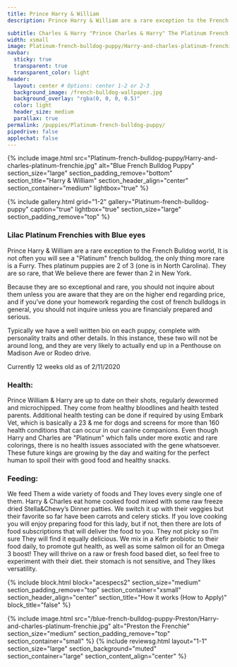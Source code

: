 ```yaml
---
title: Prince Harry & William
description: Prince Harry & William are a rare exception to the French Bulldog world, It is not often you will see a "Platinum" french bulldog, the only thing more rare is a Furry. Thes platinum puppies are 2 of 3 (one is in North Carolina). They are so rare, that We believe there are fewer than 2 in New York.

subtitle: Charles & Harry "Prince Charles & Harry" The Platinum French Bulldog Puppies of York.
width: xsmall
image: Platinum-french-bulldog-puppy/Harry-and-charles-platinum-frenchie.jpg
navbar:
  sticky: true
  transparent: true
  transparent_color: light
header:
  layout: center # Options: center 1-2 or 2-3
  background_image: /french-bulldog-wallpaper.jpg
  background_overlay: "rgba(0, 0, 0, 0.5)"
  color: light
  header_size: medium
  parallax: true
permalink: /puppies/Platinum-french-bulldog-puppy/
pipedrive: false
applechat: false
---
```


{% include image.html 
	src="Platinum-french-bulldog-puppy/Harry-and-charles-platinum-frenchie.jpg"
  alt="Blue French Bulldog Puppy"
  section_size="large"
  section_padding_remove="bottom"
  section_title="Harry & William"
  section_header_align="center"
  section_container="medium"
  lightbox="true"
%}



{% include gallery.html 
	grid="1-2"
	gallery="Platinum-french-bulldog-puppy"
	caption="true"
	lightbox="true"
  section_size="large"
  section_padding_remove="top"
%}


### Lilac Platinum Frenchies with Blue eyes
Prince Harry & William are a rare exception to the French Bulldog world, It is not often you will see a "Platinum" french bulldog, the only thing more rare is a Furry. Thes platinum puppies are 2 of 3 (one is in North Carolina). They are so rare, that We believe there are fewer than 2 in New York.

Because they are so exceptional and rare, you should not inquire about them unless you are aware that they are on the higher end regarding price, and if you've done your homework regarding the cost of french bulldogs in general, you should not inquire unless you are financialy prepared and serious.

Typically we have a well written bio on each puppy, complete with personality traits and other details. In this instance, these two will not be around long, and they are very likely to actually end up in a Penthouse on Madison Ave or Rodeo drive.

Currently 12 weeks old as of 2/11/2020


### Health: 
Prince William & Harry are up to date on their shots, regularly dewormed and microchipped. They come from healthy bloodlines and health tested parents. Additional health testing can be done if required by using Embark Vet, which is basically a 23 & me for dogs and screens for more than 160 health conditions that can occur in our canine companions. 
Even though Harry and Charles are "Platinum" which falls under more exotic and rare colorings, there is no health issues associated with the  gene whatsoever. 
These future kings are growing by the day and waiting for the perfect human to spoil their with good food and healthy snacks. 

### Feeding:
 We feed Them a wide variety of foods and They loves every single one of them. Harry & Charles eat home cooked food mixed with some raw freeze dried Stella&Chewy’s Dinner patties. We switch it up with their veggies but their favorite so far have been carrots and celery sticks. If you love cooking you will enjoy preparing food for this lady, but if not, then there are lots of food subscriptions that will deliver the food to you. They not picky so I’m sure They will find it equally delicious. 
We mix in a Kefir probiotic to their food daily, to promote gut health, as well as some salmon oil for an Omega 3 boost! 
They will thrive on a raw or fresh food based diet, so feel free to experiment with their diet. their stomach is not sensitive, and They likes versatility. 



{% include block.html 
  block="acespecs2"
  section_size="medium"
  section_padding_remove="top"
  section_container="xsmall"
  section_header_align="center"
  section_title="How it works (How to Apply)"
  block_title="false"
%}

{% include image.html 
	src="/blue-french-bulldog-puppy-Preston/Harry-and-charles-platinum-frenchie.jpg"
  alt="Preston the Frenchie"
  section_size="medium"
  section_padding_remove="top"
  section_container="small"
%}
{% include reviewsg.html 
   layout="1-1"
  section_size="large"
  section_background="muted"
  section_container="large"
  section_content_align="center"
%}